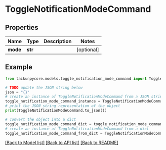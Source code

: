# ToggleNotificationModeCommand


## Properties

Name | Type | Description | Notes
------------ | ------------- | ------------- | -------------
**mode** | **str** |  | [optional] 

## Example

```python
from taikunpycore.models.toggle_notification_mode_command import ToggleNotificationModeCommand

# TODO update the JSON string below
json = "{}"
# create an instance of ToggleNotificationModeCommand from a JSON string
toggle_notification_mode_command_instance = ToggleNotificationModeCommand.from_json(json)
# print the JSON string representation of the object
print(ToggleNotificationModeCommand.to_json())

# convert the object into a dict
toggle_notification_mode_command_dict = toggle_notification_mode_command_instance.to_dict()
# create an instance of ToggleNotificationModeCommand from a dict
toggle_notification_mode_command_from_dict = ToggleNotificationModeCommand.from_dict(toggle_notification_mode_command_dict)
```
[[Back to Model list]](../README.md#documentation-for-models) [[Back to API list]](../README.md#documentation-for-api-endpoints) [[Back to README]](../README.md)


